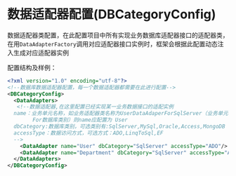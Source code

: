 # 数据适配器配置(DBCategoryConfig)

数据适配器类配置，在此配置项目中所有实现业务数据库适配器接口的适配器类，在用```DataAdapterFactory```调用对应适配器接口实例时，框架会根据此配置动态注入生成对应适配器实例

配置结构及样例：
```xml
<?xml version="1.0" encoding="utf-8"?>
<!--数据库数据适配器配置，每一个数据适配器都需要在此进行配置-->
<DBCategoryConfig>
  <DataAdapters>
   <!--数据适配器,在这里配置已经实现某一业务数据接口的适配实例
  name：业务单元名称，如业务适配器类名称为UserDataAdaperForSqlServer（业务单元名称 + DataAdapter 
        For数据库类别）则name应配置为 User
  dbCategory:数据库类别，可选类别有:SqlServer,MySql,Oracle,Access,MongoDB
  accessType：数据访问方式，可选方式：ADO,LinqToSql,EF
  -->
    <DataAdapter name="User" dbCategory="SqlServer" accessType="ADO"/>
    <DataAdapter name="Department" dbCategory="SqlServer" accessType="ADO"/>
  </DataAdapters>
</DBCategoryConfig>
```
